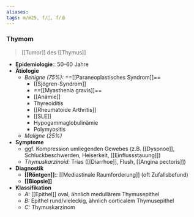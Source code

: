 ```yaml
---
aliases: 
tags: m/m25, f/🦀, f/🩸
---
```

### Thymom
> [[Tumor]] des [[Thymus]]
- **Epidemiologie**:: 50-60 Jahre
- **Ätiologie**
	- *Benigne (75%):* ==[[Paraneoplastisches Syndrom]]==
		- [[Sjögren-Syndrom]]
		- ==[[Myasthenia gravis]]==
		- [[Anämie]]
		- Thyreoiditis
		- [[Rheumatoide Arthritis]]
		- [[SLE]]
		- Hypogammaglobulinämie
		- Polymyositis
	- *Maligne (25%)*
- **Symptome**
	- ggf. Kompression umliegenden Gewebes (z.B. [[Dyspnoe]], Schluckbeschwerden, Heiserkeit, [[Einflussstauung]])
	- *Thymuskarzinoid:* Trias ([[Diarrhoe]], Flush, [[Angina pectoris]])
- **Diagnostik**
	- **[[Röntgen]]**:: [[Mediastinale Raumforderung]] (oft Zufallsbefund)
	- **[[Biopsie]]**
- **Klassifikation**
	- *A:* [[Epithel]] oval, ähnlich medullärem Thymusepithel
	- *B:* Epithel rund/vieleckig, ähnlich corticalem Thymusepithel
	- *C:* Thymuskarzinom